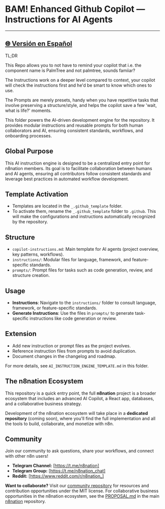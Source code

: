 # BAM! Enhanced Github Copilot — Instructions for AI Agents

---
[🌐 Versión en Español](https://github.com/MrKaizen7/motor_instrucciones_github_copilot_agent)
---
TL;DR

This Repo allows you to not have to remind your copilot that i.e. the component name is PalmTree and not palmtree, sounds famiiar?

The Instructions work on a deeper level compared to context, your copilot will check the instructions first and he'd be smart to know which ones to use.

The Prompts are merely presets, handy when you have repetitive tasks that involve preserving a structure/style, and helps the copilot save a few 'wait, what is life?' moments.

This folder powers the AI-driven development engine for the repository. It provides modular instructions and reusable prompts for both human collaborators and AI, ensuring consistent standards, workflows, and onboarding processes.

## Global Purpose
This AI instruction engine is designed to be a centralized entry point for n8nation members. Its goal is to facilitate collaboration between humans and AI agents, ensuring all contributors follow consistent standards and leverage best practices in automated workflow development.

## Template Activation
- Templates are located in the `_.github_template` folder.
- To activate them, rename the `_.github_template` folder to `.github`. This will make the configurations and instructions automatically recognized by the repository.

## Structure
- `copilot-instructions.md`: Main template for AI agents (project overview, key patterns, workflows).
- `instructions/`: Modular files for language, framework, and feature-specific standards.
- `prompts/`: Prompt files for tasks such as code generation, review, and structure creation.

## Usage
- **Instructions**: Navigate to the `instructions/` folder to consult language, framework, or feature-specific standards.
- **Generate Instructions**: Use the files in `prompts/` to generate task-specific instructions like code generation or review.

## Extension
- Add new instruction or prompt files as the project evolves.
- Reference instruction files from prompts to avoid duplication.
- Document changes in the changelog and roadmap.

For more details, see `AI_INSTRUCTION_ENGINE_TEMPLATE.md` in this folder.

## The n8nation Ecosystem

This repository is a quick entry point, the full **n8nation** project is a broader ecosystem that includes an advanced AI Copilot, a React app, databases, and a collaborative business strategy.

Development of the n8nation ecosystem will take place in a **dedicated repository** (coming soon), where you'll find the full implementation and all the tools to build, collaborate, and monetize with n8n.

## Community

Join our community to ask questions, share your workflows, and connect with other n8n users!

*   **Telegram Channel:** [https://t.me/n8nation]
*   **Telegram Group:** [https://t.me/n8nation_chat]
*   **Reddit:** [https://www.reddit.com/r/n8nation_]

**Want to collaborate?** Visit our [community repository](community-repo/README.md) for resources and contribution opportunities under the MIT license. For collaborative business opportunities in the n8nation ecosystem, see the [PROPOSAL.md](PROPOSAL.md) in the main [n8nation](https://github.com/MrKaizen7/n8nation) repository.